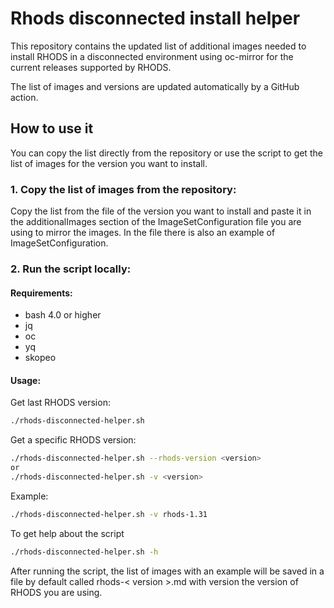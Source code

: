 # Rhods disconnected install helper

This repository contains the updated list of additional images needed to install RHODS in a disconnected environment using oc-mirror for the current releases supported by RHODS.

The list of images and versions are updated automatically by a GitHub action.

## How to use it

You can copy the list directly from the repository or use the script to get the list of images for the version you want to install.

### 1. Copy the list of images from the repository:

Copy the list from the file of the version you want to install and paste it in the additionalImages section of the ImageSetConfiguration file you are using to mirror the images. In the file there is also an example of ImageSetConfiguration.

### 2. Run the script locally:
#### Requirements:
- bash 4.0 or higher
- jq
- oc
- yq
- skopeo

#### Usage:

Get last RHODS version:
```bash
./rhods-disconnected-helper.sh
```

Get a specific RHODS version:
```bash
./rhods-disconnected-helper.sh --rhods-version <version>
or
./rhods-disconnected-helper.sh -v <version>
```

Example:
```bash
./rhods-disconnected-helper.sh -v rhods-1.31
```

To get help about the script
```bash
./rhods-disconnected-helper.sh -h
```

After running the script, the list of images with an example will be saved in a file by default called rhods-< version >.md with version the version of RHODS you are using.